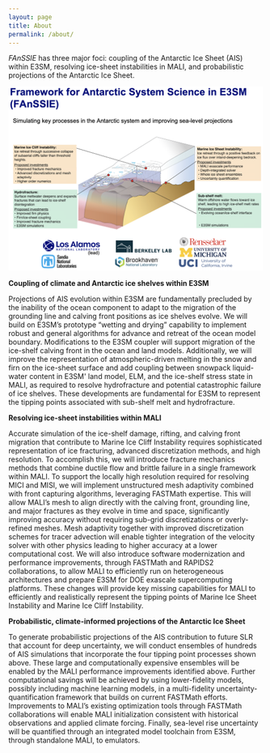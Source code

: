 ```yaml
---
layout: page
title: About
permalink: /about/
---
```


*FAnSSIE* has three major foci: coupling of the Antarctic Ice Sheet (AIS) within E3SM, resolving ice-sheet instabilities in MALI, and probabilistic projections of the Antarctic Ice Sheet.


![FAnSSIE overview](/images/FAnSSIE-overview.png)


**Coupling of climate and Antarctic ice shelves within E3SM**

Projections of AIS evolution within E3SM are fundamentally precluded by the inability of the ocean component to adapt to the migration of the grounding line and calving front positions as ice shelves evolve. We will build on E3SM’s prototype “wetting and drying” capability to implement robust and general algorithms for advance and retreat of the ocean model boundary. Modifications to the E3SM coupler will support migration of the ice-shelf calving front in the ocean and land models. Additionally, we will improve the representation of atmospheric-driven melting in the snow and firn on the ice-sheet surface and add coupling between snowpack liquid-water content in E3SM' land model, ELM, and the ice-shelf stress state in MALI, as required to resolve hydrofracture and potential catastrophic failure of ice shelves. These developments are fundamental for E3SM to represent the tipping points associated with sub-shelf melt and hydrofracture.


**Resolving ice-sheet instabilities within MALI**

Accurate simulation of the ice-shelf damage, rifting, and calving front migration that contribute to Marine Ice Cliff Instability requires sophisticated representation of ice fracturing, advanced discretization methods, and high resolution. To accomplish this, we will introduce fracture mechanics methods that combine ductile flow and brittle failure in a single framework within MALI. To support the locally high resolution required for resolving MICI and MISI, we will implement unstructured mesh adaptivity combined with front capturing algorithms, leveraging FASTMath expertise. This will allow MALI’s mesh to align directly with the calving front, grounding line, and major fractures as they evolve in time and space, significantly improving accuracy without requiring sub-grid discretizations or overly-refined meshes. Mesh adaptivity together with improved discretization schemes for tracer advection will enable tighter integration of the velocity solver with other physics leading to higher accuracy at a lower computational cost. We will also introduce software modernization and performance improvements, through FASTMath and RAPIDS2 collaborations, to allow MALI to efficiently run on heterogeneous architectures and prepare E3SM for DOE exascale supercomputing platforms. These changes will provide key missing capabilities for MALI to efficiently and realistically represent the tipping points of Marine Ice Sheet Instability and Marine Ice Cliff Instability. 

**Probabilistic, climate-informed projections of the Antarctic Ice Sheet**

To generate probabilistic projections of the AIS contribution to future SLR that account for deep uncertainty, we will conduct ensembles of hundreds of AIS simulations that incorporate the four tipping point processes shown above. These large and computationally expensive ensembles will be enabled by the MALI performance improvements identified above. Further computational savings will be achieved by using lower-fidelity models, possibly including machine learning models, in a multi-fidelity uncertainty-quantification framework that builds on current FASTMath efforts. Improvements to MALI’s existing optimization tools through FASTMath collaborations will enable MALI initialization consistent with historical observations and applied climate forcing. Finally, sea-level rise uncertainty will be quantified through an integrated model toolchain from E3SM, through standalone MALI, to emulators.


